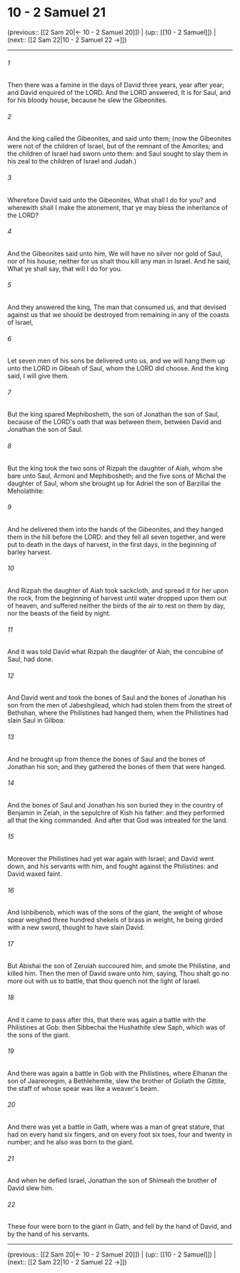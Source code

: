 # 10 - 2 Samuel 21

(previous:: [[2 Sam 20|← 10 - 2 Samuel 20]]) | (up:: [[10 - 2 Samuel]]) | (next:: [[2 Sam 22|10 - 2 Samuel 22 →]])

***


###### 1 
Then there was a famine in the days of David three years, year after year; and David enquired of the LORD. And the LORD answered, It is for Saul, and for his bloody house, because he slew the Gibeonites. 

###### 2 
And the king called the Gibeonites, and said unto them; (now the Gibeonites were not of the children of Israel, but of the remnant of the Amorites; and the children of Israel had sworn unto them: and Saul sought to slay them in his zeal to the children of Israel and Judah.) 

###### 3 
Wherefore David said unto the Gibeonites, What shall I do for you? and wherewith shall I make the atonement, that ye may bless the inheritance of the LORD? 

###### 4 
And the Gibeonites said unto him, We will have no silver nor gold of Saul, nor of his house; neither for us shalt thou kill any man in Israel. And he said, What ye shall say, that will I do for you. 

###### 5 
And they answered the king, The man that consumed us, and that devised against us that we should be destroyed from remaining in any of the coasts of Israel, 

###### 6 
Let seven men of his sons be delivered unto us, and we will hang them up unto the LORD in Gibeah of Saul, whom the LORD did choose. And the king said, I will give them. 

###### 7 
But the king spared Mephibosheth, the son of Jonathan the son of Saul, because of the LORD's oath that was between them, between David and Jonathan the son of Saul. 

###### 8 
But the king took the two sons of Rizpah the daughter of Aiah, whom she bare unto Saul, Armoni and Mephibosheth; and the five sons of Michal the daughter of Saul, whom she brought up for Adriel the son of Barzillai the Meholathite: 

###### 9 
And he delivered them into the hands of the Gibeonites, and they hanged them in the hill before the LORD: and they fell all seven together, and were put to death in the days of harvest, in the first days, in the beginning of barley harvest. 

###### 10 
And Rizpah the daughter of Aiah took sackcloth, and spread it for her upon the rock, from the beginning of harvest until water dropped upon them out of heaven, and suffered neither the birds of the air to rest on them by day, nor the beasts of the field by night. 

###### 11 
And it was told David what Rizpah the daughter of Aiah, the concubine of Saul, had done. 

###### 12 
And David went and took the bones of Saul and the bones of Jonathan his son from the men of Jabeshgilead, which had stolen them from the street of Bethshan, where the Philistines had hanged them, when the Philistines had slain Saul in Gilboa: 

###### 13 
And he brought up from thence the bones of Saul and the bones of Jonathan his son; and they gathered the bones of them that were hanged. 

###### 14 
And the bones of Saul and Jonathan his son buried they in the country of Benjamin in Zelah, in the sepulchre of Kish his father: and they performed all that the king commanded. And after that God was intreated for the land. 

###### 15 
Moreover the Philistines had yet war again with Israel; and David went down, and his servants with him, and fought against the Philistines: and David waxed faint. 

###### 16 
And Ishbibenob, which was of the sons of the giant, the weight of whose spear weighed three hundred shekels of brass in weight, he being girded with a new sword, thought to have slain David. 

###### 17 
But Abishai the son of Zeruiah succoured him, and smote the Philistine, and killed him. Then the men of David sware unto him, saying, Thou shalt go no more out with us to battle, that thou quench not the light of Israel. 

###### 18 
And it came to pass after this, that there was again a battle with the Philistines at Gob: then Sibbechai the Hushathite slew Saph, which was of the sons of the giant. 

###### 19 
And there was again a battle in Gob with the Philistines, where Elhanan the son of Jaareoregim, a Bethlehemite, slew the brother of Goliath the Gittite, the staff of whose spear was like a weaver's beam. 

###### 20 
And there was yet a battle in Gath, where was a man of great stature, that had on every hand six fingers, and on every foot six toes, four and twenty in number; and he also was born to the giant. 

###### 21 
And when he defied Israel, Jonathan the son of Shimeah the brother of David slew him. 

###### 22 
These four were born to the giant in Gath, and fell by the hand of David, and by the hand of his servants.

***

(previous:: [[2 Sam 20|← 10 - 2 Samuel 20]]) | (up:: [[10 - 2 Samuel]]) | (next:: [[2 Sam 22|10 - 2 Samuel 22 →]])
